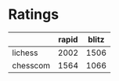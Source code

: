 # Ratings

|          | rapid | blitz |
|----------|-------|-------|
| lichess  | 2002 | 1506 |
| chesscom | 1564 | 1066 |
